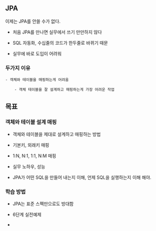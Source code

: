 ## JPA

이제는 JPA를 안쓸 수가 없다.

- 처음 JPA를 만나면 실무에서 쓰기 만만하지 않다

- SQL 자동화, 수십줄의 코드가 한두줄로 바뀌기 때문

- 실무에 바로 도입이 어려워

### 두가지 이유

    - 객체와 테이블을 매핑하는게 어려움

        - 객체 테이블을 잘 설계하고 매핑하는게 가장 어려운 작업

## 목표

### 객체와 테이블 설계 매핑

- 객체와 테이블을 제대로 설계하고 매핑하는 방법

- 기본키, 외래키 매핑

- 1:N, N:1, 1:1, N:M 매핑

- 실무 노하우, 성능

- JPA가 어떤 SQL을 만들어 내는지 이해, 언제 SQL을 실행하는지 이해 해야.

### 학습 방법

- JPA는 표준 스펙만으로도 방대함

- 6단계 실전예제

-
